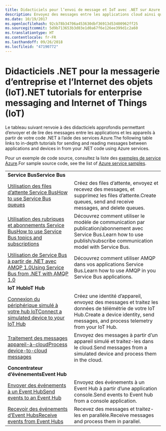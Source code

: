 ```yaml
---
title: Didacticiels pour l’envoi de message et IoT avec .NET sur Azure | Microsoft Docs
description: Envoyez des messages entre les applications cloud ainsi qu’entre les appareils et le cloud à l’aide de .NET et des services Azure.
ms.date: 10/19/2017
ms.openlocfilehash: 92cb78b34706a453630dbf36913d53400962ff25
ms.sourcegitcommit: 5d9b713653b3d03e1d0a67f6e126ee399d1c2a60
ms.translationtype: HT
ms.contentlocale: fr-FR
ms.lasthandoff: 09/26/2018
ms.locfileid: "47190772"
---
```

# <a name="net-tutorials-for-enterprise-messaging-and-internet-of-things-iot"></a><span data-ttu-id="59458-103">Didacticiels .NET pour la messagerie d’entreprise et l’Internet des objets (IoT)</span><span class="sxs-lookup"><span data-stu-id="59458-103">.NET tutorials for enterprise messaging and Internet of Things (IoT)</span></span>

<span data-ttu-id="59458-104">Le tableau suivant renvoie à des didacticiels approfondis permettant d’envoyer et de lire des messages entre les applications et les appareils à partir de votre code .NET à l’aide des services Azure.</span><span class="sxs-lookup"><span data-stu-id="59458-104">The following table links to in-depth tutorials for sending and reading messages between applications and devices in from your .NET code using Azure services.</span></span>

<span data-ttu-id="59458-105">Pour un exemple de code source, consultez la liste des [exemples de service Azure](https://azure.microsoft.com/resources/samples/?platform=dotnet).</span><span class="sxs-lookup"><span data-stu-id="59458-105">For sample source code, see the list of [Azure service samples](https://azure.microsoft.com/resources/samples/?platform=dotnet).</span></span>


| | |
|---|---|
| <span data-ttu-id="59458-106">**Service Bus**</span><span class="sxs-lookup"><span data-stu-id="59458-106">**Service Bus**</span></span> | |
| <span data-ttu-id="59458-107">[Utilisation des files d’attente Service Bus][1]</span><span class="sxs-lookup"><span data-stu-id="59458-107">[How to use Service Bus queues][1]</span></span> | <span data-ttu-id="59458-108">Créez des files d’attente, envoyez et recevez des messages, et supprimez les files d’attente.</span><span class="sxs-lookup"><span data-stu-id="59458-108">Create queues, send and receive messages, and delete queues.</span></span> | 
| <span data-ttu-id="59458-109">[Utilisation des rubriques et abonnements Service Bus][2]</span><span class="sxs-lookup"><span data-stu-id="59458-109">[How to use Service Bus topics and subscriptions][2]</span></span> | <span data-ttu-id="59458-110">Découvrez comment utiliser le modèle de communication par publication/abonnement avec Service Bus.</span><span class="sxs-lookup"><span data-stu-id="59458-110">Learn how to use publish/subscribe communication model with Service Bus.</span></span>
| <span data-ttu-id="59458-111">[Utilisation de Service Bus à partir de .NET avec AMQP 1.0][3]</span><span class="sxs-lookup"><span data-stu-id="59458-111">[Using Service Bus from .NET with AMQP 1.0][3]</span></span> | <span data-ttu-id="59458-112">Découvrez comment utiliser AMQP dans vos applications Service Bus.</span><span class="sxs-lookup"><span data-stu-id="59458-112">Learn how to use AMQP in you Service Bus applications.</span></span>
|<span data-ttu-id="59458-113">**IoT Hub**</span><span class="sxs-lookup"><span data-stu-id="59458-113">**IoT Hub**</span></span>|
| <span data-ttu-id="59458-114">[Connexion du périphérique simulé à votre hub IoT][4]</span><span class="sxs-lookup"><span data-stu-id="59458-114">[Connect a simulated device to your IoT Hub][4]</span></span> | <span data-ttu-id="59458-115">Créez une identité d’appareil, envoyez des messages et traitez les données de télémétrie de votre IoT Hub.</span><span class="sxs-lookup"><span data-stu-id="59458-115">Create a device identity, send messages, and process telemetry from your IoT Hub.</span></span> |   
| <span data-ttu-id="59458-116">[Traitement des messages appareil-à-cloud][5]</span><span class="sxs-lookup"><span data-stu-id="59458-116">[Process device-to-cloud messages][5]</span></span> | <span data-ttu-id="59458-117">Envoyez des messages à partir d’un appareil simulé et traitez-les dans le cloud.</span><span class="sxs-lookup"><span data-stu-id="59458-117">Send messages from a simulated device and process them in the cloud.</span></span> |
|<span data-ttu-id="59458-118">**Concentrateur d’événements**</span><span class="sxs-lookup"><span data-stu-id="59458-118">**Event Hub**</span></span>|
| <span data-ttu-id="59458-119">[Envoyer des événements à un Event Hub][6]</span><span class="sxs-lookup"><span data-stu-id="59458-119">[Send events to an Event Hub][6]</span></span> | <span data-ttu-id="59458-120">Envoyez des événements à un Event Hub à partir d’une application console.</span><span class="sxs-lookup"><span data-stu-id="59458-120">Send events to Event hub from a console application.</span></span>
| <span data-ttu-id="59458-121">[Recevoir des événements d’Event Hubs][7]</span><span class="sxs-lookup"><span data-stu-id="59458-121">[Receive events from Event Hubs][7]</span></span> | <span data-ttu-id="59458-122">Recevez des messages et traitez-les en parallèle.</span><span class="sxs-lookup"><span data-stu-id="59458-122">Receive messages and process them in parallel.</span></span>


[1]: /azure/service-bus-messaging/service-bus-dotnet-get-started-with-queues
[2]: /azure/service-bus-messaging/service-bus-dotnet-how-to-use-topics-subscriptions
[3]: /azure/service-bus-messaging/service-bus-amqp-dotnet
[4]: /azure/iot-hub/iot-hub-csharp-csharp-getstarted
[5]: /azure/iot-hub/iot-hub-csharp-csharp-process-d2c
[6]: /azure/event-hubs/event-hubs-dotnet-standard-getstarted-send
[7]: /azure/event-hubs/event-hubs-dotnet-standard-getstarted-receive-eph


